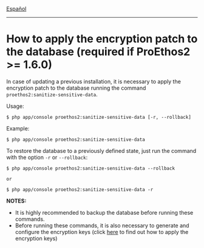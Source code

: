 [Español](how-to-apply-the-encryption-patch-to-the-database-es.md)

---

How to apply the encryption patch to the database (required if ProEthos2 >= 1.6.0)
==================================================================================

In case of updating a previous installation, it is necessary to apply the encryption patch to the database running the command `proethos2:sanitize-sensitive-data`.

Usage:

```
$ php app/console proethos2:sanitize-sensitive-data [-r, --rollback]
```

Example:

```
$ php app/console proethos2:sanitize-sensitive-data
```

To restore the database to a previously defined state, just run the command with the option `-r` or `--rollback`:

```
$ php app/console proethos2:sanitize-sensitive-data --rollback

or

$ php app/console proethos2:sanitize-sensitive-data -r
```

__NOTES:__
- It is highly recommended to backup the database before running these commands.
- Before running these commands, it is also necessary to generate and configure the encryption keys (click [here](how-to-install-proethos2-in-ubuntu.md#encryption-keys-required-if-proethos2--160) to find out how to apply the encryption keys)